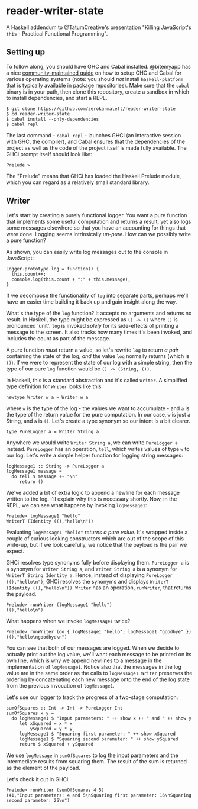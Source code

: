 # reader-writer-state

A Haskell addendum to @TatumCreative's presentation "Killing JavaScript's
`this` - Practical Functional Programming".

## Setting up

To follow along, you should have GHC and Cabal installed. @bitemyapp has a nice
[community-maintained guide](https://github.com/bitemyapp/learnhaskell) on how
to setup GHC and Cabal for various operating systems (note: you should *not*
install `haskell-platform` that is typically available in package
repositories). Make sure that the `cabal` binary is in your path, then clone
this repository, create a sandbox in which to install dependencies, and start a
REPL.

```
$ git clone https://github.com/zerokarmaleft/reader-writer-state
$ cd reader-writer-state
$ cabal install --only-dependencies
$ cabal repl
```

The last command - `cabal repl` - launches GHCi (an interactive session with
GHC, the compiler), and Cabal ensures that the dependencies of the project as
well as the code of the project itself is made fully available. The GHCi prompt
itself should look like:

```
Prelude > 
```

The "Prelude" means that GHCi has loaded the Haskell Prelude module, which you
can regard as a relatively small standard library.

## Writer

Let's start by creating a purely functional logger. You want a pure function
that implements some useful computation and returns a result, yet also logs some
messages elsewhere so that you have an accounting for things that were
done. Logging seems intrinsically *un-pure*. How can we possibly write a pure
function?

As shown, you can easily write log messages out to the console in JavaScript:

```
Logger.prototype.log = function() {
  this.count++;
  console.log(this.count + ":" + this.message);
}
```

If we decompose the functionality of `log` into separate parts, perhaps we'll
have an easier time building it back up and gain insight along the way.

What's the type of the `log` function? It accepts no arguments and returns no
result. In Haskell, the type might be expressed as `() -> ()` where `()` is
pronounced 'unit'. `log` is invoked *solely* for its side-effects of printing a
message to the screen. It also tracks how many times it's been invoked, and
includes the count as part of the message.

A pure function *must* return a value, so let's rewrite `log` to return *a pair*
containing the state of the log, *and* the value `log` normally returns (which
is `()`). If we were to represent the state of our log with a simple string,
then the type of our pure `log` function would be `() -> (String, ())`.

In Haskell, this is a standard abstraction and it's called `Writer`. A
simplified type definition for `Writer` looks like this:

```
newtype Writer w a = Writer w a
```

where `w` is the type of the log - the values we want to accumulate - and `a` is
the type of the return value for the pure computation. In our case, `w` is just
a String, and `a` is `()`. Let's create a type synonym so our intent is a bit
clearer.

```
type PureLogger a = Writer String a
```

Anywhere we would write `Writer String a`, we can write `PureLogger a`
instead. `PureLogger` has an operation, `tell`, which writes values of type `w`
to our log. Let's write a simple helper function for logging string messages:

```
logMessage1 :: String -> PureLogger a
logMessage1 message =
  do tell $ message ++ "\n"
     return ()
```

We've added a bit of extra logic to append a newline for each message written to the log. I'll explain why this is necessary shortly. Now, in the REPL, we can see what happens by invoking `logMessage1`:

```
Prelude> logMessage1 "hello"
WriterT (Identity ((),"hello\n"))
```

Evaluating `logMessage1 "hello"` *returns a pure value*. It's wrapped inside a
couple of curious looking constructors which are out of the scope of this
write-up, but if we look carefully, we notice that the payload is the pair we
expect.

GHCi resolves type synonyms fully before displaying them. `PureLogger a` is a
synonym for `Writer String a`, and `Writer String a` is a synonym for `WriterT
String Identity a`. Hence, instead of displaying `PureLogger ((),"hello\n")`,
GHCi resolves the synonyms and displays `WriterT (Identity ((),"hello\n"))`. `Writer` has an operation, `runWriter`, that returns the payload.

```
Prelude> runWriter (logMessage1 "hello")
((),"hello\n")
```

What happens when we invoke `logMessage1` twice?

```
Prelude> runWriter (do { logMessage1 "hello"; logMessage1 "goodbye" })
((),"hello\ngoodbye\n")
```

You can see that both of our messages are logged. When we decide to actually
print out the log value, we'll want each message to be printed on its own line,
which is why we append newlines to a message in the implementation of
`logMessage1`. Notice also that the messages in the log value are in the same
order as the calls to `logMessage1`. `Writer` preserves the ordering by
concatenating each new message onto the end of the log state from the previous
invocation of `logMessage1`.

Let's use our logger to track the progress of a two-stage computation.

```
sumOfSquares :: Int -> Int -> PureLogger Int
sumOfSquares x y =
  do logMessage1 $ "Input parameters: " ++ show x ++ " and " ++ show y
     let xSquared = x * x
         ySquared = y * y
     logMessage1 $ "Squaring first parameter: " ++ show xSquared
     logMessage1 $ "Squaring second parameter: " ++ show ySquared
     return $ xSquared + ySquared
```

We use `logMessage` in `sumOfSquares` to log the input parameters and the
intermediate results from squaring them. The result of the sum is returned as
the element of the payload.

Let's check it out in GHCi:

```
Prelude> runWriter (sumOfSquares 4 5)
(41,"Input parameters: 4 and 5\nSquaring first parameter: 16\nSquaring second parameter: 25\n")
```

